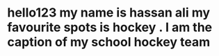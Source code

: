 # hello123                                                                                                                                                                            my name is hassan ali my favourite spots is hockey . I am the caption of my school hockey team

